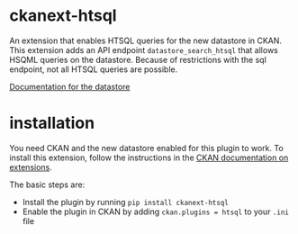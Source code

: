 # ckanext-htsql

An extension that enables HTSQL queries for the new datastore in CKAN. This extension adds an API endpoint `datastore_search_htsql` that allows HSQML queries on the datastore. Because of restrictions with the sql endpoint, not all HTSQL queries are possible.

[Documentation for the datastore](http://docs.ckan.org/en/latest/datastore.html)

# installation

You need CKAN and the new datastore enabled for this plugin to work. To install this extension, follow the instructions in the [CKAN documentation on extensions](http://docs.ckan.org/en/latest/extensions.html). 

The basic steps are:

* Install the plugin by running `pip install ckanext-htsql`
* Enable the plugin in CKAN by adding `ckan.plugins = htsql` to your `.ini` file